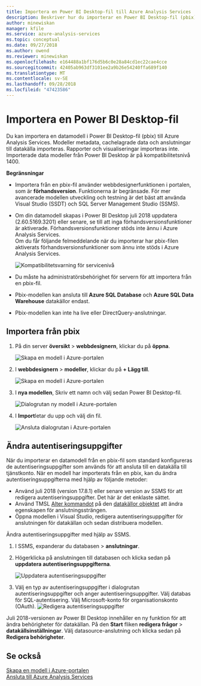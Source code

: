 ```yaml
---
title: Importera en Power BI Desktop-fil till Azure Analysis Services | Microsoft Docs
description: Beskriver hur du importerar en Power BI Desktop-fil (pbix) med hjälp av Azure-portalen.
author: minewiskan
manager: kfile
ms.service: azure-analysis-services
ms.topic: conceptual
ms.date: 09/27/2018
ms.author: owend
ms.reviewer: minewiskan
ms.openlocfilehash: e164488a1bf176d5b6c0e28a84cd1ec22cae4cce
ms.sourcegitcommit: 42405ab963df3101ee2a9b26e54240ffa689f140
ms.translationtype: MT
ms.contentlocale: sv-SE
ms.lasthandoff: 09/28/2018
ms.locfileid: "47423586"
---
```

# <a name="import-a-power-bi-desktop-file"></a>Importera en Power BI Desktop-fil

Du kan importera en datamodell i Power BI Desktop-fil (pbix) till Azure Analysis Services. Modeller metadata, cachelagrade data och anslutningar till datakälla importeras. Rapporter och visualiseringar importeras inte. Importerade data modeller från Power BI Desktop är på kompatibilitetsnivå 1400.

**Begränsningar**   

- Importera från en pbix-fil använder webbdesignerfunktionen i portalen, som är **förhandsversion**. Funktionerna är begränsade. För mer avancerade modellen utveckling och testning är det bäst att använda Visual Studio (SSDT) och SQL Server Management Studio (SSMS).
- Om din datamodell skapas i Power BI Desktop juli 2018 uppdatera (2.60.5169.3201) eller senare, se till att inga förhandsversionsfunktioner är aktiverade. Förhandsversionsfunktioner stöds inte ännu i Azure Analysis Services.  
Om du får följande felmeddelande när du importerar har pbix-filen aktiverats förhandsversionsfunktioner som ännu inte stöds i Azure Analysis Services.

    ![Kompatibilitetsvarning för servicenivå](./media/analysis-services-import-pbix/aas-import-pbix-cl-warning.png)   
- Du måste ha administratörsbehörighet för servern för att importera från en pbix-fil.
- Pbix-modellen kan ansluta till **Azure SQL Database** och **Azure SQL Data Warehouse** datakällor endast.
- Pbix-modellen kan inte ha live eller DirectQuery-anslutningar. 


## <a name="to-import-from-pbix"></a>Importera från pbix

1. På din server **översikt** > **webbdesignern**, klickar du på **öppna**.

    ![Skapa en modell i Azure-portalen](./media/analysis-services-create-model-portal/aas-create-portal-overview-wd.png)

2. I **webbdesignern** > **modeller**, klickar du på **+ Lägg till**.

    ![Skapa en modell i Azure-portalen](./media/analysis-services-create-model-portal/aas-create-portal-models.png)

3. I **nya modellen**, Skriv ett namn och välj sedan Power BI Desktop-fil.

    ![Dialogrutan ny modell i Azure-portalen](./media/analysis-services-import-pbix/aas-import-pbix-new-model.png)

4. I **Import**letar du upp och välj din fil.

     ![Ansluta dialogrutan i Azure-portalen](./media/analysis-services-import-pbix/aas-import-pbix-select-file.png)

## <a name="change-credentials"></a>Ändra autentiseringsuppgifter

När du importerar en datamodell från en pbix-fil som standard konfigureras de autentiseringsuppgifter som används för att ansluta till en datakälla till tjänstkonto. När en modell har importerats från en pbix, kan du ändra autentiseringsuppgifterna med hjälp av följande metoder:

- Använd juli 2018 (version 17.8.1) eller senare version av SSMS för att redigera autentiseringsuppgifter. Det här är det enklaste sättet.
- Använd TMSL [Alter kommandot](https://docs.microsoft.com/sql/analysis-services/tabular-models-scripting-language-commands/alter-command-tmsl) på den [datakällor objektet](https://docs.microsoft.com/sql/analysis-services/tabular-models-scripting-language-objects/datasources-object-tmsl) att ändra egenskapen för anslutningssträngen. 
- Öppna modellen i Visual Studio, redigera autentiseringsuppgifter för anslutningen för datakällan och sedan distribuera modellen.

Ändra autentiseringsuppgifter med hjälp av SSMS. 

1. I SSMS, expanderar du databasen > **anslutningar**. 
2. Högerklicka på anslutningen till databasen och klicka sedan på **uppdatera autentiseringsuppgifterna**. 

    ![Uppdatera autentiseringsuppgifter](./media/analysis-services-import-pbix/aas-import-pbix-creds.png)

3. Välj en typ av autentiseringsuppgifter i dialogrutan autentiseringsuppgifter och anger autentiseringsuppgifter. Välj databas för SQL-autentisering. Välj Microsoft-konto för organisationskonto (OAuth).
    ![Redigera autentiseringsuppgifter](./media/analysis-services-import-pbix/aas-import-pbix-edit-creds.png)

Juli 2018-versionen av Power BI Desktop innehåller en ny funktion för att ändra behörigheter för datakällan. På den **Start** fliken **redigera frågor**  > **datakällsinställningar**. Välj datasource-anslutning och klicka sedan på **Redigera behörigheter**.


## <a name="see-also"></a>Se också

[Skapa en modell i Azure-portalen](analysis-services-create-model-portal.md)   
[Ansluta till Azure Analysis Services](analysis-services-connect.md)  
